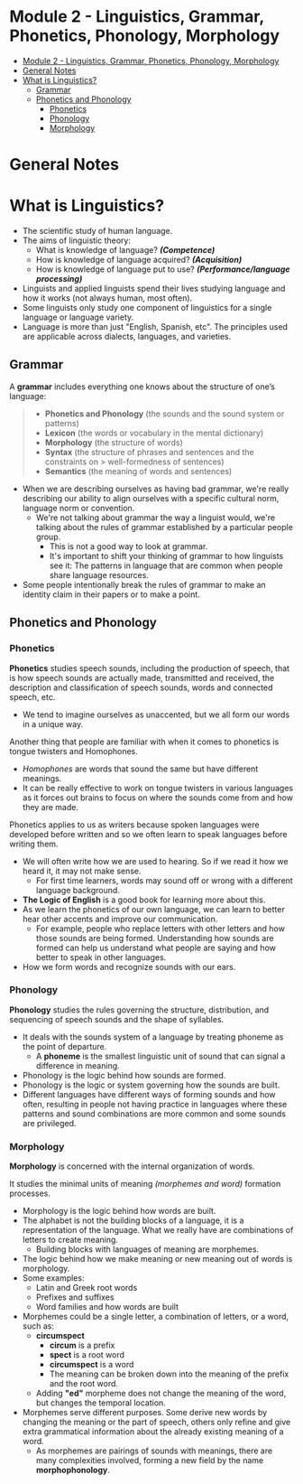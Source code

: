 # Module 2 - Linguistics, Grammar, Phonetics, Phonology, Morphology

<!-- TOC -->
* [Module 2 - Linguistics, Grammar, Phonetics, Phonology, Morphology](#module-2---linguistics-grammar-phonetics-phonology-morphology)
* [General Notes](#general-notes)
* [What is Linguistics?](#what-is-linguistics)
  * [Grammar](#grammar)
  * [Phonetics and Phonology](#phonetics-and-phonology)
    * [Phonetics](#phonetics)
    * [Phonology](#phonology)
    * [Morphology](#morphology)
<!-- TOC -->

# General Notes

# What is Linguistics?

- The scientific study of human language.
- The aims of linguistic theory:
    - What is knowledge of language? _**(Competence)**_
    - How is knowledge of language acquired? _**(Acquisition)**_
    - How is knowledge of language put to use?
      _**(Performance/language processing)**_
- Linguists and applied linguists spend their lives studying language and how it
  works (not always human, most often).
- Some linguists only study one component of linguistics for a single language
  or language variety.
- Language is more than just "English, Spanish, etc". The principles used are
  applicable across dialects, languages, and varieties.

## Grammar

A **grammar** includes everything one knows about the structure of one’s
language:

> - **Phonetics and Phonology** (the sounds and the sound system or patterns)
> - **Lexicon** (the words or vocabulary in the mental dictionary)
> - **Morphology** (the structure of words)
> - **Syntax** (the structure of phrases and sentences and the constraints on
    > well-formedness of sentences)
> - **Semantics** (the meaning of words and sentences)

- When we are describing ourselves as having bad grammar, we're really
  describing our ability to align ourselves with a specific cultural norm,
  language norm or convention.
    - We're not talking about grammar the way a linguist would, we're talking
      about the rules of grammar established by a particular people group.
        - This is not a good way to look at grammar.
        - It's important to shift your thinking of grammar to how linguists see
          it: The patterns in language that are common when people share
          language resources.
- Some people intentionally break the rules of grammar to make an identity claim
  in their papers or to make a point.

## Phonetics and Phonology

### Phonetics

**Phonetics** studies speech sounds, including the production of speech, that
is how speech sounds are actually made, transmitted and received, the
description and classification of speech sounds, words and connected speech,
etc.

- We tend to imagine ourselves as unaccented, but we all form our words in a
  unique way.

Another thing that people are familiar with when it comes to phonetics is tongue
twisters and Homophones.

- _Homophones_ are words that sound the same but have different meanings.
- It can be really effective to work on tongue twisters in various languages as
  it forces out brains to focus on where the sounds come from and how they are
  made.

Phonetics applies to us as writers because spoken languages were developed
before written and so we often learn to speak languages before writing them.

- We will often write how we are used to hearing. So if we read it how we heard
  it, it may not make sense.
    - For first time learners, words may sound off or wrong with a different
      language background.
- **The Logic of English** is a good book for learning more about this.
- As we learn the phonetics of our own language, we can learn to better hear
  other accents and improve our communication.
    - For example, people who replace letters with other letters and how those
      sounds are being formed. Understanding how sounds are formed can help us
      understand what people are saying and how better to speak in other
      languages.
- How we form words and recognize sounds with our ears.

### Phonology

**Phonology** studies the rules governing the structure, distribution, and
sequencing of speech sounds and the shape of syllables.

- It deals with the sounds system of a language by treating phoneme as the
  point of departure.
    - A **phoneme** is the smallest linguistic unit of sound that can signal a
      difference in meaning.
- Phonology is the logic behind how sounds are formed.
- Phonology is the logic or system governing how the sounds are built.
- Different languages have different ways of forming sounds and how often,
  resulting in people not having practice in languages where these patterns and
  sound combinations are more common and some sounds are privileged.

### Morphology

**Morphology** is concerned with the internal organization of words.

It studies the minimal units of meaning _(morphemes and word)_ formation
processes.

- Morphology is the logic behind how words are built.
- The alphabet is not the building blocks of a language, it is a representation
  of the language. What we really have are combinations of letters to create
  meaning.
    - Building blocks with languages of meaning are morphemes.
- The logic behind how we make meaning or new meaning out of words is
  morphology.
- Some examples:
    - Latin and Greek root words
    - Prefixes and suffixes
    - Word families and how words are built
- Morphemes could be a single letter, a combination of letters, or a word, such
  as:
    - **circumspect**
        - **circum** is a prefix
        - **spect** is a root word
        - **circumspect** is a word
        - The meaning can be broken down into the meaning of the prefix and the
          root word.
    - Adding **"ed"** morpheme does not change the meaning of the word, but
      changes the temporal location.
- Morphemes serve different purposes. Some derive new words by changing the
  meaning or the part of speech, others only refine and give extra grammatical
  information about the already existing meaning of a word.
    - As morphemes are pairings of sounds with meanings, there are many
      complexities involved, forming a new field by the name
      **morphophonology**.

